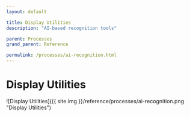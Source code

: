 ```yaml
---
layout: default

title: Display Utilities
description: "AI-based recognition tools"

parent: Processes
grand_parent: Reference

permalink: /processes/ai-recognition.html
---
```

# Display Utilities

![Display Utilities]({{ site.img }}/reference/processes/ai-recognition.png "Display Utilities") 
